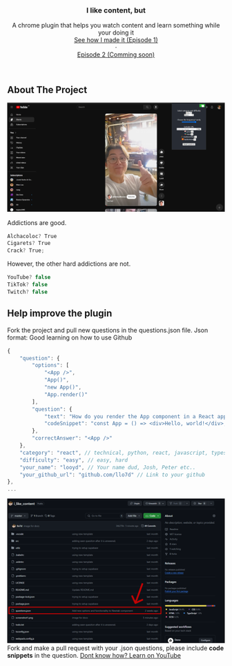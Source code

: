 <div align="center">
  <h3 align="center">I like content, but</h3>

  <p align="center">
    A chrome plugin that helps you watch content and learn something while your doing it
    <br />
    <a href="https://youtu.be/OJVOkqCfaKw">See how I made it (Episode 1) </a>
    <br />
    ·
    <br />
    <a href="https://youtu.be/dZfTGpOufg0"> Episode 2 (Comming soon) </a>
  </p>
</div>

</br>

<!-- ABOUT THE PROJECT -->
## About The Project
![Plugin Image](screenshot1.png)

Addictions are good. 

  ```javascript
  Alchacoloc? True
  Cigarets? True
  Crack? True;
  ```

However, the other hard addictions are not.

  ```javascript
  YouTube? false
  TikTok? false
  Twitch? false
  ```

<!-- GETTING STARTED -->
## Help improve the plugin
Fork the project and pull new questions in the questions.json file. Json format: Good learning on how to use Github

```javascript
{
    "question": {
        "options": [
            "<App />",
            "App()",
            "new App()",
            "App.render()"
        ],
        "question": {
            "text": "How do you render the App component in a React application?",
            "codeSnippet": "const App = () => <div>Hello, world!</div>;"
        },
        "correctAnswer": "<App />"
    },
    "category": "react", // technical, python, react, javascript, typescript
    "difficulty": "easy", // easy, hard
    "your_name": "looyd", // Your name dud, Josh, Peter etc..
    "your_github_url": "github.com/llo7d" // Link to your github
},
...
```

![Plugin Image](screenshot2.png)
</br>
Fork and make a pull request with your .json questions, please include **code snippets** in the question.
[Dont know how? Learn on YouTube](https://www.youtube.com/results?search_query=fork+and+make+pull+request+github) 
</br>





